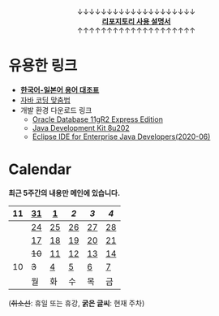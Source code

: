 <p style="text-align:center;">↓↓↓↓↓↓↓↓↓↓↓↓↓↓↓↓↓↓↓↓<br><a href="https://github.com/Kade-JSL/JSL56-lectures/blob/main/999999_ETC/HowTo.md" style="font-weight:bold;">리포지토리 사용 설명서</a><br>↑↑↑↑↑↑↑↑↑↑↑↑↑↑↑↑↑↑↑↑</p>

# 유용한 링크

- [**한국어-일본어 용어 대조표**](/999999_ETC/Vocabulary.md)
- [자바 코딩 맞춤법](/999999_ETC/1_java/README.md)
- 개발 환경 다운로드 링크
    - [Oracle Database 11gR2 Express Edition](https://www.oracle.com/database/technologies/xe-prior-release-downloads.html)
    - [Java Development Kit 8u202](https://www.oracle.com/kr/java/technologies/javase/javase8-archive-downloads.html)
    - [Eclipse IDE for Enterprise Java Developers(2020-06)](https://www.eclipse.org/downloads/download.php?file=/technology/epp/downloads/release/2020-06/R/eclipse-jee-2020-06-R-win32-x86_64.zip)

# Calendar

**최근 5주간의 내용만 메인에 있습니다.**

| 11 | [31](/221011-_JAVA/22-10/221031/) | [1](/221011-_JAVA/221101/) | *2* | *3* | *4* |
|---|---|---|---|---|---|
| | [24](/221011-_JAVA/22-10/221024/) | [25](/221011-_JAVA/22-10/221025/) | [26](/221011-_JAVA/22-10/221026/) | [27](/221011-_JAVA/22-10/221027/) | [28](/221011-_JAVA/22-10/221028/) |
|| [17](/221011-_JAVA/22-10/221017/) | [18](/221011-_JAVA/22-10/221018/) | [19](/221011-_JAVA/22-10/221019/) | [20](/221011-_JAVA/22-10/221020/) | [21](/221011-_JAVA/22-10/221021/) |
|| ~~10~~ | [11](/221011-_JAVA/22-10/221011/) | [12](/221011-_JAVA/22-10/221012/) | [13](/221011-_JAVA/22-10/221013/) | [14](/221011-_JAVA/22-10/221014/) |
| 10 | ~~3~~ | [4](/220926-221007_HTMLCSS/) | [5](/220926-221007_HTMLCSS/) | [6](/220926-221007_HTMLCSS/) | [7](/220926-221007_HTMLCSS/) |
|| 월 | 화 | 수 | 목 | 금 |

(~~취소선~~: 휴일 또는 휴강, **굵은 글씨**: 현재 주차)
